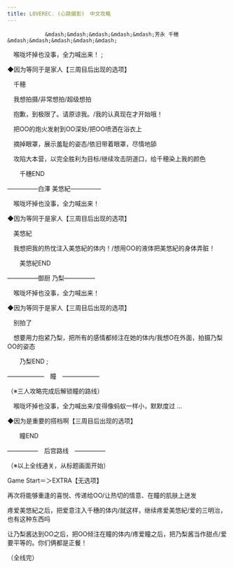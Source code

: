 ```yaml
---
title: LOVEREC. (心跳摄影)　中文攻略
---
```


                &mdash;&mdash;&mdash;&mdash;&mdash;芳永 千穂&mdash;&mdash;&mdash;&mdash;&mdash;



　喉咙坏掉也没事，全力喊出来！ ;

◆因为等同于是家人【三周目后出现的选项】

　千穂

　我想拍摄/非常想拍/超级想拍

　抱歉，到极限了。请原谅我。/我的认真现在才开始哦！

　把OO的炮火发射到OO深处/把OO喷洒在浴衣上

　摘掉眼罩，展示羞耻的姿态/依旧带着眼罩，尽情地舔

　攻陷大本营，以完全胜利为目标/继续攻击阴道口，给千穂染上我的颜色



　　千穗END



&mdash;&mdash;&mdash;&mdash;&mdash;白澤 美悠紀&mdash;&mdash;&mdash;&mdash;&mdash;



　喉咙坏掉也没事，全力喊出来！

◆因为等同于是家人【三周目后出现的选项】

　美悠紀

　我想把我的热忱注入美悠紀的体内！/想用OO的液体把美悠紀的身体弄脏！



　　美悠紀END



&mdash;&mdash;&mdash;&mdash;&mdash;御厨 乃梨&mdash;&mdash;&mdash;&mdash;&mdash;



　喉咙坏掉也没事，全力喊出来！

◆因为等同于是家人【三周目后出现的选项】

　别拍了

　想要用力抱紧乃梨，把所有的感情都倾注在她的体内/我想O在外面，拍摄乃梨OO的姿态



　　乃梨END ;



&mdash;&mdash;&mdash;&mdash;&mdash;&mdash;　瞳　&mdash;&mdash;&mdash;&mdash;&mdash;&mdash;

（※三人攻略完成后解锁瞳的路线）



　喉咙坏掉也没事，全力喊出来/变得像蚂蚁一样小，默默度过 ...

◆因为是重要的搭档啊【三周目后出现的选项】



　　瞳END



&mdash;&mdash;&mdash;&mdash;&mdash;　后宫路线　&mdash;&mdash;&mdash;&mdash;&mdash;

（※以上全线通关，从标题画面开始）



Game Start＝＞EXTRA【无选项】

再次将能够重逢的喜悦、传递给OO/让热切的情意、在瞳的肌肤上迸发

疼爱美悠紀之后，把爱意注入千穗的体内/就这样，继续疼爱美悠紀/爱的三明治，也有这种东西吗

让乃梨酱达到OO之后，把OO倾注在瞳的体内/疼爱瞳之后，把乃梨酱当作甜点/爱要平等的。你们俩都是正餐！





（全线完）


              
